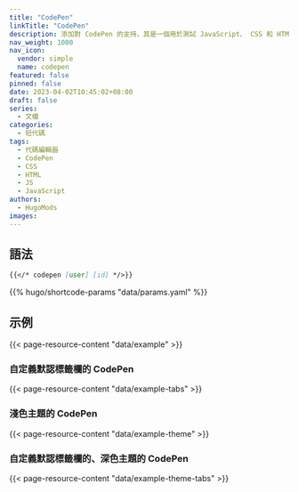 ```yaml
---
title: "CodePen"
linkTitle: "CodePen"
description: 添加對 CodePen 的支持，其是一個用於測試 JavaScript、 CSS 和 HTML 的在線代碼編輯器。
nav_weight: 1000
nav_icon:
  vendor: simple
  name: codepen
featured: false
pinned: false
date: 2023-04-02T10:45:02+08:00
draft: false
series:
  - 文檔
categories:
  - 短代碼
tags:
  - 代碼編輯器
  - CodePen
  - CSS
  - HTML
  - JS
  - JavaScript
authors:
  - HugoMods
images:
---
```


## 語法

```markdown
{{</* codepen [user] [id] */>}}
```

{{% hugo/shortcode-params "data/params.yaml" %}}

## 示例

{{< page-resource-content "data/example" >}}

### 自定義默認標籤欄的 CodePen

{{< page-resource-content "data/example-tabs" >}}

### 淺色主題的 CodePen

{{< page-resource-content "data/example-theme" >}}

### 自定義默認標籤欄的、深色主題的 CodePen

{{< page-resource-content "data/example-theme-tabs" >}}
